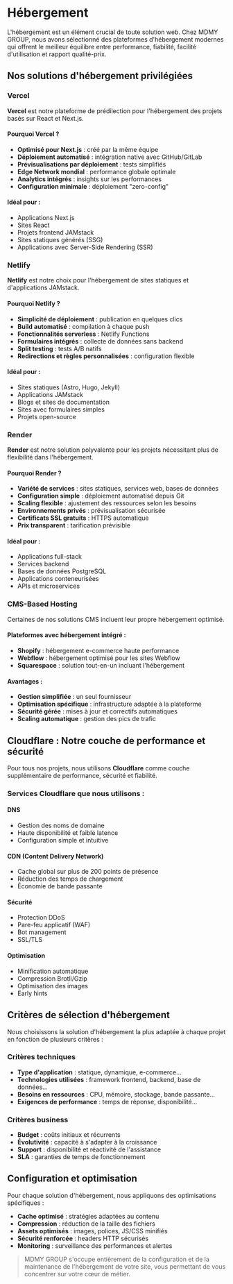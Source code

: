 # Hébergement

L'hébergement est un élément crucial de toute solution web. Chez MDMY GROUP, nous avons sélectionné des plateformes d'hébergement modernes qui offrent le meilleur équilibre entre performance, fiabilité, facilité d'utilisation et rapport qualité-prix.

## Nos solutions d'hébergement privilégiées

### Vercel 

**Vercel** est notre plateforme de prédilection pour l'hébergement des projets basés sur React et Next.js.

#### Pourquoi Vercel ?
- **Optimisé pour Next.js** : créé par la même équipe
- **Déploiement automatisé** : intégration native avec GitHub/GitLab
- **Prévisualisations par déploiement** : tests simplifiés
- **Edge Network mondial** : performance globale optimale
- **Analytics intégrés** : insights sur les performances
- **Configuration minimale** : déploiement "zero-config"

#### Idéal pour :
- Applications Next.js
- Sites React
- Projets frontend JAMstack
- Sites statiques générés (SSG)
- Applications avec Server-Side Rendering (SSR)

### Netlify 

**Netlify** est notre choix pour l'hébergement de sites statiques et d'applications JAMstack.

#### Pourquoi Netlify ?
- **Simplicité de déploiement** : publication en quelques clics
- **Build automatisé** : compilation à chaque push
- **Fonctionnalités serverless** : Netlify Functions
- **Formulaires intégrés** : collecte de données sans backend
- **Split testing** : tests A/B natifs
- **Redirections et règles personnalisées** : configuration flexible

#### Idéal pour :
- Sites statiques (Astro, Hugo, Jekyll)
- Applications JAMstack
- Blogs et sites de documentation
- Sites avec formulaires simples
- Projets open-source

### Render 

**Render** est notre solution polyvalente pour les projets nécessitant plus de flexibilité dans l'hébergement.

#### Pourquoi Render ?
- **Variété de services** : sites statiques, services web, bases de données
- **Configuration simple** : déploiement automatisé depuis Git
- **Scaling flexible** : ajustement des ressources selon les besoins
- **Environnements privés** : prévisualisation sécurisée
- **Certificats SSL gratuits** : HTTPS automatique
- **Prix transparent** : tarification prévisible

#### Idéal pour :
- Applications full-stack
- Services backend
- Bases de données PostgreSQL
- Applications conteneurisées
- APIs et microservices

### CMS-Based Hosting

Certaines de nos solutions CMS incluent leur propre hébergement optimisé.

#### Plateformes avec hébergement intégré :
- **Shopify** : hébergement e-commerce haute performance
- **Webflow** : hébergement optimisé pour les sites Webflow
- **Squarespace** : solution tout-en-un incluant l'hébergement

#### Avantages :
- **Gestion simplifiée** : un seul fournisseur
- **Optimisation spécifique** : infrastructure adaptée à la plateforme
- **Sécurité gérée** : mises à jour et correctifs automatiques
- **Scaling automatique** : gestion des pics de trafic

## Cloudflare : Notre couche de performance et sécurité 

Pour tous nos projets, nous utilisons **Cloudflare** comme couche supplémentaire de performance, sécurité et fiabilité.

### Services Cloudflare que nous utilisons :

#### DNS
- Gestion des noms de domaine
- Haute disponibilité et faible latence
- Configuration simple et intuitive

#### CDN (Content Delivery Network)
- Cache global sur plus de 200 points de présence
- Réduction des temps de chargement
- Économie de bande passante

#### Sécurité
- Protection DDoS
- Pare-feu applicatif (WAF)
- Bot management
- SSL/TLS

#### Optimisation
- Minification automatique
- Compression Brotli/Gzip
- Optimisation des images
- Early hints

## Critères de sélection d'hébergement

Nous choisissons la solution d'hébergement la plus adaptée à chaque projet en fonction de plusieurs critères :

### Critères techniques
- **Type d'application** : statique, dynamique, e-commerce...
- **Technologies utilisées** : framework frontend, backend, base de données...
- **Besoins en ressources** : CPU, mémoire, stockage, bande passante...
- **Exigences de performance** : temps de réponse, disponibilité...

### Critères business
- **Budget** : coûts initiaux et récurrents
- **Évolutivité** : capacité à s'adapter à la croissance
- **Support** : disponibilité et réactivité de l'assistance
- **SLA** : garanties de temps de fonctionnement

## Configuration et optimisation

Pour chaque solution d'hébergement, nous appliquons des optimisations spécifiques :

- **Cache optimisé** : stratégies adaptées au contenu
- **Compression** : réduction de la taille des fichiers
- **Assets optimisés** : images, polices, JS/CSS minifiés
- **Sécurité renforcée** : headers HTTP sécurisés
- **Monitoring** : surveillance des performances et alertes

> MDMY GROUP s'occupe entièrement de la configuration et de la maintenance de l'hébergement de votre site, vous permettant de vous concentrer sur votre cœur de métier.

